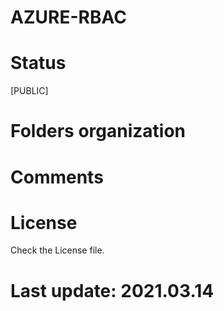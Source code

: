 
# AZURE-RBAC

# Status

[PUBLIC]

# Folders organization

# Comments

# License

Check the License file.

# Last update: 2021.03.14
